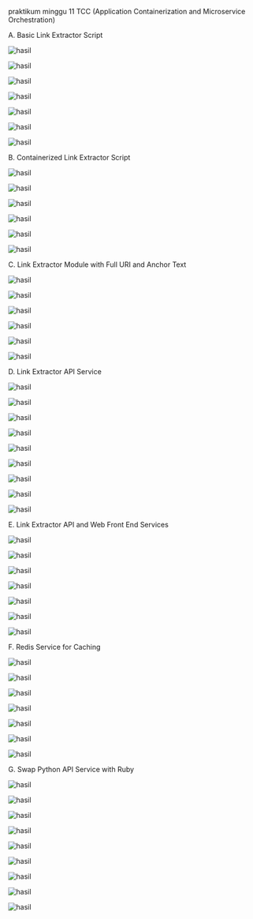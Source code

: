 praktikum minggu 11 TCC (Application Containerization and Microservice Orchestration)

A. Basic Link Extractor Script

![hasil](https://github.com/Bagas033/tekn-cloud-computing/blob/master/minggu-11/Screenshot_1.png)

![hasil](https://github.com/Bagas033/tekn-cloud-computing/blob/master/minggu-11/Screenshot_2.png)

![hasil](https://github.com/Bagas033/tekn-cloud-computing/blob/master/minggu-11/Screenshot_3.png)

![hasil](https://github.com/Bagas033/tekn-cloud-computing/blob/master/minggu-11/Screenshot_4.png)

![hasil](https://github.com/Bagas033/tekn-cloud-computing/blob/master/minggu-11/Screenshot_5.png)

![hasil](https://github.com/Bagas033/tekn-cloud-computing/blob/master/minggu-11/Screenshot_6.png)

![hasil](https://github.com/Bagas033/tekn-cloud-computing/blob/master/minggu-11/Screenshot_7.png)

B. Containerized Link Extractor Script

![hasil](https://github.com/Bagas033/tekn-cloud-computing/blob/master/minggu-11/step1.png)

![hasil](https://github.com/Bagas033/tekn-cloud-computing/blob/master/minggu-11/step1-2.png)

![hasil](https://github.com/Bagas033/tekn-cloud-computing/blob/master/minggu-11/step1-3.png)

![hasil](https://github.com/Bagas033/tekn-cloud-computing/blob/master/minggu-11/step1-4.png)

![hasil](https://github.com/Bagas033/tekn-cloud-computing/blob/master/minggu-11/step1-5.png)

![hasil](https://github.com/Bagas033/tekn-cloud-computing/blob/master/minggu-11/step1-5-1.png)

C. Link Extractor Module with Full URI and Anchor Text

![hasil](https://github.com/Bagas033/tekn-cloud-computing/blob/master/minggu-11/step2.png)

![hasil](https://github.com/Bagas033/tekn-cloud-computing/blob/master/minggu-11/step2-1.png)

![hasil](https://github.com/Bagas033/tekn-cloud-computing/blob/master/minggu-11/step2-2.png)

![hasil](https://github.com/Bagas033/tekn-cloud-computing/blob/master/minggu-11/step2-3.png)

![hasil](https://github.com/Bagas033/tekn-cloud-computing/blob/master/minggu-11/step2-4.png)

![hasil](https://github.com/Bagas033/tekn-cloud-computing/blob/master/minggu-11/step2-5.png)

D. Link Extractor API Service

![hasil](https://github.com/Bagas033/tekn-cloud-computing/blob/master/minggu-11/step3.png)

![hasil](https://github.com/Bagas033/tekn-cloud-computing/blob/master/minggu-11/step3-1.png)

![hasil](https://github.com/Bagas033/tekn-cloud-computing/blob/master/minggu-11/step3-2.png)

![hasil](https://github.com/Bagas033/tekn-cloud-computing/blob/master/minggu-11/step3-3.png)


![hasil](https://github.com/Bagas033/tekn-cloud-computing/blob/master/minggu-11/step3-4.png)

![hasil](https://github.com/Bagas033/tekn-cloud-computing/blob/master/minggu-11/step3-5.png)

![hasil](https://github.com/Bagas033/tekn-cloud-computing/blob/master/minggu-11/step3-6.png)

![hasil](https://github.com/Bagas033/tekn-cloud-computing/blob/master/minggu-11/step3-7.png)

![hasil](https://github.com/Bagas033/tekn-cloud-computing/blob/master/minggu-11/step3-8.png)

E. Link Extractor API and Web Front End Services

![hasil](https://github.com/Bagas033/tekn-cloud-computing/blob/master/minggu-11/step4.png)

![hasil](https://github.com/Bagas033/tekn-cloud-computing/blob/master/minggu-11/step4-1.png)

![hasil](https://github.com/Bagas033/tekn-cloud-computing/blob/master/minggu-11/step4-2.png)

![hasil](https://github.com/Bagas033/tekn-cloud-computing/blob/master/minggu-11/step4-3.png)

![hasil](https://github.com/Bagas033/tekn-cloud-computing/blob/master/minggu-11/step4-4.png)

![hasil](https://github.com/Bagas033/tekn-cloud-computing/blob/master/minggu-11/step4-5.png)

![hasil](https://github.com/Bagas033/tekn-cloud-computing/blob/master/minggu-11/step4-6.png)

F. Redis Service for Caching

![hasil](https://github.com/Bagas033/tekn-cloud-computing/blob/master/minggu-11/step5.png)

![hasil](https://github.com/Bagas033/tekn-cloud-computing/blob/master/minggu-11/step5-1.png)

![hasil](https://github.com/Bagas033/tekn-cloud-computing/blob/master/minggu-11/step5-2.png)

![hasil](https://github.com/Bagas033/tekn-cloud-computing/blob/master/minggu-11/step5-3.png)

![hasil](https://github.com/Bagas033/tekn-cloud-computing/blob/master/minggu-11/step5-4.png)

![hasil](https://github.com/Bagas033/tekn-cloud-computing/blob/master/minggu-11/step5-5.png)

![hasil](https://github.com/Bagas033/tekn-cloud-computing/blob/master/minggu-11/step5-6.png)

G. Swap Python API Service with Ruby

![hasil](https://github.com/Bagas033/tekn-cloud-computing/blob/master/minggu-11/step6.png)

![hasil](https://github.com/Bagas033/tekn-cloud-computing/blob/master/minggu-11/step6-1.png)

![hasil](https://github.com/Bagas033/tekn-cloud-computing/blob/master/minggu-11/step6-2.png)

![hasil](https://github.com/Bagas033/tekn-cloud-computing/blob/master/minggu-11/step6-3.png)

![hasil](https://github.com/Bagas033/tekn-cloud-computing/blob/master/minggu-11/step6-4.png)

![hasil](https://github.com/Bagas033/tekn-cloud-computing/blob/master/minggu-11/step6-5.png)

![hasil](https://github.com/Bagas033/tekn-cloud-computing/blob/master/minggu-11/step6-6.png)

![hasil](https://github.com/Bagas033/tekn-cloud-computing/blob/master/minggu-11/step6-7.png)

![hasil](https://github.com/Bagas033/tekn-cloud-computing/blob/master/minggu-11/step6-8.png)